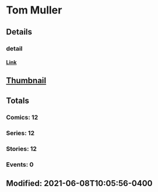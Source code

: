 # Tom  Muller 
## Details
### detail
#### [Link](http://marvel.com/comics/creators/13911/tom_muller?utm_campaign=apiRef&utm_source=225578a89fc76f3d20fbffda5d17a88d)
## [Thumbnail](http://i.annihil.us/u/prod/marvel/i/mg/b/40/image_not_available.jpg)
## Totals
### Comics: 12
### Series: 12
### Stories: 12
### Events: 0
## Modified: 2021-06-08T10:05:56-0400
